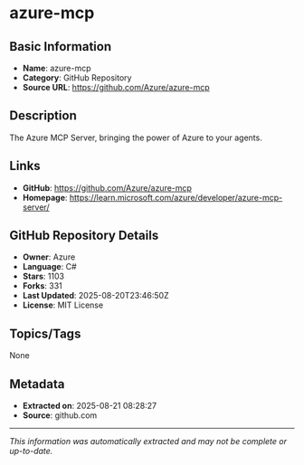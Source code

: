 # azure-mcp

## Basic Information
- **Name**: azure-mcp
- **Category**: GitHub Repository
- **Source URL**: https://github.com/Azure/azure-mcp

## Description
The Azure MCP Server, bringing the power of Azure to your agents.

## Links
- **GitHub**: https://github.com/Azure/azure-mcp
- **Homepage**: https://learn.microsoft.com/azure/developer/azure-mcp-server/

## GitHub Repository Details
- **Owner**: Azure
- **Language**: C#
- **Stars**: 1103
- **Forks**: 331
- **Last Updated**: 2025-08-20T23:46:50Z
- **License**: MIT License

## Topics/Tags
None

## Metadata
- **Extracted on**: 2025-08-21 08:28:27
- **Source**: github.com

---
*This information was automatically extracted and may not be complete or up-to-date.*
